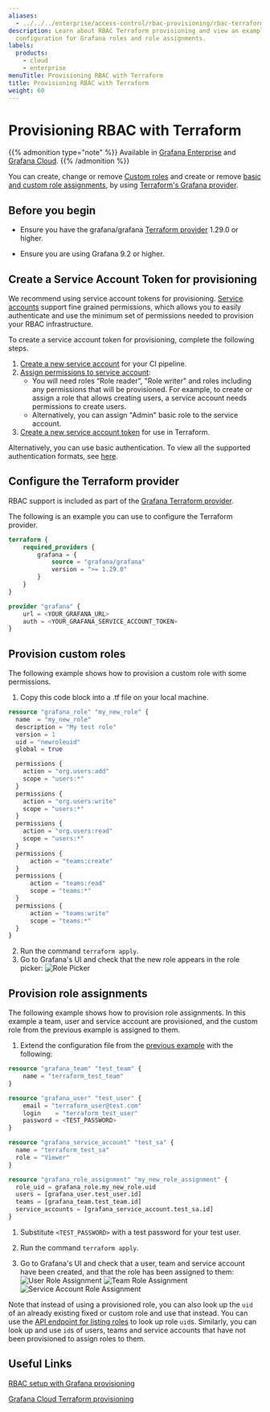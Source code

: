 ```yaml
---
aliases:
  - ../../../enterprise/access-control/rbac-provisioning/rbac-terraform-provisioning/
description: Learn about RBAC Terraform provisioning and view an example of provisioning
  configuration for Grafana roles and role assignments.
labels:
  products:
    - cloud
    - enterprise
menuTitle: Provisioning RBAC with Terraform
title: Provisioning RBAC with Terraform
weight: 60
---
```


# Provisioning RBAC with Terraform

{{% admonition type="note" %}}
Available in [Grafana Enterprise](../../../../introduction/grafana-enterprise/) and [Grafana Cloud](/docs/grafana-cloud).
{{% /admonition %}}

You can create, change or remove [Custom roles](https://registry.terraform.io/providers/grafana/grafana/latest/docs/resources/role) and create or remove [basic and custom role assignments](https://registry.terraform.io/providers/grafana/grafana/latest/docs/resources/role_assignment), by using [Terraform's Grafana provider](https://registry.terraform.io/providers/grafana/grafana/latest/docs).

## Before you begin

- Ensure you have the grafana/grafana [Terraform provider](https://registry.terraform.io/providers/grafana/grafana/) 1.29.0 or higher.

- Ensure you are using Grafana 9.2 or higher.

## Create a Service Account Token for provisioning

We recommend using service account tokens for provisioning. [Service accounts](../../../service-accounts/) support fine grained permissions, which allows you to easily authenticate and use the minimum set of permissions needed to provision your RBAC infrastructure.

To create a service account token for provisioning, complete the following steps.

1. [Create a new service account](../../../service-accounts/#create-a-service-account-in-grafana) for your CI pipeline.
1. [Assign permissions to service account](../../../service-accounts/#assign-roles-to-a-service-account-in-grafana):
   - You will need roles “Role reader”, "Role writer" and roles including any permissions that will be provisioned. For example, to create or assign a role that allows creating users, a service account needs permissions to create users.
   - Alternatively, you can assign "Admin" basic role to the service account.
1. [Create a new service account token](../../../service-accounts/#to-add-a-token-to-a-service-account) for use in Terraform.

Alternatively, you can use basic authentication. To view all the supported authentication formats, see [here](https://registry.terraform.io/providers/grafana/grafana/latest/docs#authentication).

## Configure the Terraform provider

RBAC support is included as part of the [Grafana Terraform provider](https://registry.terraform.io/providers/grafana/grafana/latest/docs).

The following is an example you can use to configure the Terraform provider.

```terraform
terraform {
    required_providers {
        grafana = {
            source = "grafana/grafana"
            version = ">= 1.29.0"
        }
    }
}

provider "grafana" {
    url = <YOUR_GRAFANA_URL>
    auth = <YOUR_GRAFANA_SERVICE_ACCOUNT_TOKEN>
}
```

## Provision custom roles

The following example shows how to provision a custom role with some permissions.

1. Copy this code block into a .tf file on your local machine.

```terraform
resource "grafana_role" "my_new_role" {
  name  = "my_new_role"
  description = "My test role"
  version = 1
  uid = "newroleuid"
  global = true

  permissions {
    action = "org.users:add"
    scope = "users:*"
  }
  permissions {
    action = "org.users:write"
    scope = "users:*"
  }
  permissions {
    action = "org.users:read"
    scope = "users:*"
  }
  permissions {
	  action = "teams:create"
  }
  permissions {
	  action = "teams:read"
	  scope = "teams:*"
  }
  permissions {
	  action = "teams:write"
	  scope = "teams:*"
  }
}
```

2. Run the command `terraform apply`.
3. Go to Grafana's UI and check that the new role appears in the role picker:
   ![Role Picker](/static/img/docs/enterprise/tf_custom_role.png)

## Provision role assignments

The following example shows how to provision role assignments.
In this example a team, user and service account are provisioned, and the custom role from the previous example is assigned to them.

1. Extend the configuration file from the [previous example](#provision-custom-roles) with the following:

```terraform
resource "grafana_team" "test_team" {
	name = "terraform_test_team"
}

resource "grafana_user" "test_user" {
	email = "terraform_user@test.com"
	login    = "terraform_test_user"
	password = <TEST_PASSWORD>
}

resource "grafana_service_account" "test_sa" {
  name = "terraform_test_sa"
  role = "Viewer"
}

resource "grafana_role_assignment" "my_new_role_assignment" {
  role_uid = grafana_role.my_new_role.uid
  users = [grafana_user.test_user.id]
  teams = [grafana_team.test_team.id]
  service_accounts = [grafana_service_account.test_sa.id]
}
```

1. Substitute `<TEST_PASSWORD>` with a test password for your test user.

1. Run the command `terraform apply`.

1. Go to Grafana's UI and check that a user, team and service account have been created, and that the role has been assigned to them:
   ![User Role Assignment](/static/img/docs/enterprise/tf_user_role_assignment.png)
   ![Team Role Assignment](/static/img/docs/enterprise/tf_team_role_assignment.png)
   ![Service Account Role Assignment](/static/img/docs/enterprise/tf_service_account_role_assignment.png)

Note that instead of using a provisioned role, you can also look up the `uid` of an already existing fixed or custom role and use that instead.
You can use the [API endpoint for listing roles](https://grafana.com/docs/grafana/latest/developers/http_api/access_control/#create-and-manage-custom-roles) to look up role `uid`s.
Similarly, you can look up and use `id`s of users, teams and service accounts that have not been provisioned to assign roles to them.

## Useful Links

[RBAC setup with Grafana provisioning](../rbac-grafana-provisioning/)

[Grafana Cloud Terraform provisioning](/docs/grafana-cloud/infrastructure-as-code/terraform/)

